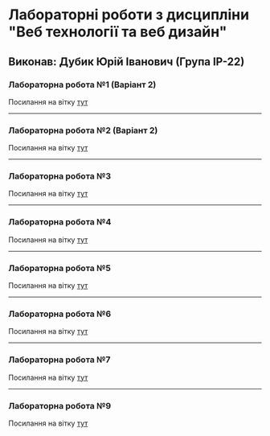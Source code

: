 # Лабораторні роботи з дисципліни "Веб технології та веб дизайн"

## Виконав: Дубик Юрій Іванович (Група ІР-22)

### Лабораторна робота №1 (Варіант 2)
Посилання на вітку [тут](https://github.com/Dubyk-Yura/Web_programming/tree/lab-1)

***
### Лабораторна робота №2 (Варіант 2)
Посилання на вітку [тут](https://github.com/Dubyk-Yura/Web_programming/tree/lab-2)

***
### Лабораторна робота №3
Посилання на вітку [тут](https://github.com/Dubyk-Yura/Web_programming/tree/lab-3)

***
### Лабораторна робота №4
Посилання на вітку [тут](https://github.com/Dubyk-Yura/Web_programming/tree/lab-4)

***
### Лабораторна робота №5 
Посилання на вітку [тут](https://github.com/Dubyk-Yura/Web_programming/tree/lab-5)

***
### Лабораторна робота №6
Посилання на вітку [тут](https://github.com/Dubyk-Yura/Web_programming/tree/lab-6)

***
### Лабораторна робота №7
Посилання на вітку [тут](https://github.com/Dubyk-Yura/Web_programming/tree/lab-7)

***
### Лабораторна робота №9
Посилання на вітку [тут](https://github.com/Dubyk-Yura/Web_programming/tree/lab-9)
